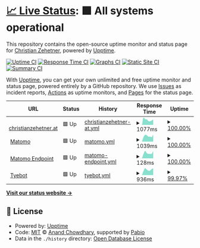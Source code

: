 # [📈 Live Status](https://seehat.github.io/upptime): <!--live status--> **🟩 All systems operational**

This repository contains the open-source uptime monitor and status page for [Christian Zehetner](https://christianzehetner.at), powered by [Upptime](https://github.com/upptime/upptime).

[![Uptime CI](https://github.com/seehat/upptime/workflows/Uptime%20CI/badge.svg)](https://github.com/seehat/upptime/actions?query=workflow%3A%22Uptime+CI%22)
[![Response Time CI](https://github.com/seehat/upptime/workflows/Response%20Time%20CI/badge.svg)](https://github.com/seehat/upptime/actions?query=workflow%3A%22Response+Time+CI%22)
[![Graphs CI](https://github.com/seehat/upptime/workflows/Graphs%20CI/badge.svg)](https://github.com/seehat/upptime/actions?query=workflow%3A%22Graphs+CI%22)
[![Static Site CI](https://github.com/seehat/upptime/workflows/Static%20Site%20CI/badge.svg)](https://github.com/seehat/upptime/actions?query=workflow%3A%22Static+Site+CI%22)
[![Summary CI](https://github.com/seehat/upptime/workflows/Summary%20CI/badge.svg)](https://github.com/seehat/upptime/actions?query=workflow%3A%22Summary+CI%22)

With [Upptime](https://upptime.js.org), you can get your own unlimited and free uptime monitor and status page, powered entirely by a GitHub repository. We use [Issues](https://github.com/seehat/upptime/issues) as incident reports, [Actions](https://github.com/seehat/upptime/actions) as uptime monitors, and [Pages](https://seehat.github.io/upptime) for the status page.

<!--start: status pages-->
<!-- This summary is generated by Upptime (https://github.com/upptime/upptime) -->
<!-- Do not edit this manually, your changes will be overwritten -->
<!-- prettier-ignore -->
| URL | Status | History | Response Time | Uptime |
| --- | ------ | ------- | ------------- | ------ |
| <img alt="" src="https://icons.duckduckgo.com/ip3/christianzehetner.at.ico" height="13"> [christianzehetner.at](https://christianzehetner.at) | 🟩 Up | [christianzehetner-at.yml](https://github.com/seehat/upptime/commits/HEAD/history/christianzehetner-at.yml) | <details><summary><img alt="Response time graph" src="./graphs/christianzehetner-at/response-time-week.png" height="20"> 1077ms</summary><br><a href="https://status.christianzehetner.net/history/christianzehetner-at"><img alt="Response time 1096" src="https://img.shields.io/endpoint?url=https%3A%2F%2Fraw.githubusercontent.com%2Fseehat%2Fupptime%2FHEAD%2Fapi%2Fchristianzehetner-at%2Fresponse-time.json"></a><br><a href="https://status.christianzehetner.net/history/christianzehetner-at"><img alt="24-hour response time 1109" src="https://img.shields.io/endpoint?url=https%3A%2F%2Fraw.githubusercontent.com%2Fseehat%2Fupptime%2FHEAD%2Fapi%2Fchristianzehetner-at%2Fresponse-time-day.json"></a><br><a href="https://status.christianzehetner.net/history/christianzehetner-at"><img alt="7-day response time 1077" src="https://img.shields.io/endpoint?url=https%3A%2F%2Fraw.githubusercontent.com%2Fseehat%2Fupptime%2FHEAD%2Fapi%2Fchristianzehetner-at%2Fresponse-time-week.json"></a><br><a href="https://status.christianzehetner.net/history/christianzehetner-at"><img alt="30-day response time 1096" src="https://img.shields.io/endpoint?url=https%3A%2F%2Fraw.githubusercontent.com%2Fseehat%2Fupptime%2FHEAD%2Fapi%2Fchristianzehetner-at%2Fresponse-time-month.json"></a><br><a href="https://status.christianzehetner.net/history/christianzehetner-at"><img alt="1-year response time 1096" src="https://img.shields.io/endpoint?url=https%3A%2F%2Fraw.githubusercontent.com%2Fseehat%2Fupptime%2FHEAD%2Fapi%2Fchristianzehetner-at%2Fresponse-time-year.json"></a></details> | <details><summary><a href="https://status.christianzehetner.net/history/christianzehetner-at">100.00%</a></summary><a href="https://status.christianzehetner.net/history/christianzehetner-at"><img alt="All-time uptime 100.00%" src="https://img.shields.io/endpoint?url=https%3A%2F%2Fraw.githubusercontent.com%2Fseehat%2Fupptime%2FHEAD%2Fapi%2Fchristianzehetner-at%2Fuptime.json"></a><br><a href="https://status.christianzehetner.net/history/christianzehetner-at"><img alt="24-hour uptime 100.00%" src="https://img.shields.io/endpoint?url=https%3A%2F%2Fraw.githubusercontent.com%2Fseehat%2Fupptime%2FHEAD%2Fapi%2Fchristianzehetner-at%2Fuptime-day.json"></a><br><a href="https://status.christianzehetner.net/history/christianzehetner-at"><img alt="7-day uptime 100.00%" src="https://img.shields.io/endpoint?url=https%3A%2F%2Fraw.githubusercontent.com%2Fseehat%2Fupptime%2FHEAD%2Fapi%2Fchristianzehetner-at%2Fuptime-week.json"></a><br><a href="https://status.christianzehetner.net/history/christianzehetner-at"><img alt="30-day uptime 100.00%" src="https://img.shields.io/endpoint?url=https%3A%2F%2Fraw.githubusercontent.com%2Fseehat%2Fupptime%2FHEAD%2Fapi%2Fchristianzehetner-at%2Fuptime-month.json"></a><br><a href="https://status.christianzehetner.net/history/christianzehetner-at"><img alt="1-year uptime 100.00%" src="https://img.shields.io/endpoint?url=https%3A%2F%2Fraw.githubusercontent.com%2Fseehat%2Fupptime%2FHEAD%2Fapi%2Fchristianzehetner-at%2Fuptime-year.json"></a></details>
| <img alt="" src="https://icons.duckduckgo.com/ip3/a.christianzehetner.net.ico" height="13"> [Matomo](https://a.christianzehetner.net/index.php?module=Login) | 🟩 Up | [matomo.yml](https://github.com/seehat/upptime/commits/HEAD/history/matomo.yml) | <details><summary><img alt="Response time graph" src="./graphs/matomo/response-time-week.png" height="20"> 1039ms</summary><br><a href="https://status.christianzehetner.net/history/matomo"><img alt="Response time 1116" src="https://img.shields.io/endpoint?url=https%3A%2F%2Fraw.githubusercontent.com%2Fseehat%2Fupptime%2FHEAD%2Fapi%2Fmatomo%2Fresponse-time.json"></a><br><a href="https://status.christianzehetner.net/history/matomo"><img alt="24-hour response time 1296" src="https://img.shields.io/endpoint?url=https%3A%2F%2Fraw.githubusercontent.com%2Fseehat%2Fupptime%2FHEAD%2Fapi%2Fmatomo%2Fresponse-time-day.json"></a><br><a href="https://status.christianzehetner.net/history/matomo"><img alt="7-day response time 1039" src="https://img.shields.io/endpoint?url=https%3A%2F%2Fraw.githubusercontent.com%2Fseehat%2Fupptime%2FHEAD%2Fapi%2Fmatomo%2Fresponse-time-week.json"></a><br><a href="https://status.christianzehetner.net/history/matomo"><img alt="30-day response time 1116" src="https://img.shields.io/endpoint?url=https%3A%2F%2Fraw.githubusercontent.com%2Fseehat%2Fupptime%2FHEAD%2Fapi%2Fmatomo%2Fresponse-time-month.json"></a><br><a href="https://status.christianzehetner.net/history/matomo"><img alt="1-year response time 1116" src="https://img.shields.io/endpoint?url=https%3A%2F%2Fraw.githubusercontent.com%2Fseehat%2Fupptime%2FHEAD%2Fapi%2Fmatomo%2Fresponse-time-year.json"></a></details> | <details><summary><a href="https://status.christianzehetner.net/history/matomo">100.00%</a></summary><a href="https://status.christianzehetner.net/history/matomo"><img alt="All-time uptime 100.00%" src="https://img.shields.io/endpoint?url=https%3A%2F%2Fraw.githubusercontent.com%2Fseehat%2Fupptime%2FHEAD%2Fapi%2Fmatomo%2Fuptime.json"></a><br><a href="https://status.christianzehetner.net/history/matomo"><img alt="24-hour uptime 100.00%" src="https://img.shields.io/endpoint?url=https%3A%2F%2Fraw.githubusercontent.com%2Fseehat%2Fupptime%2FHEAD%2Fapi%2Fmatomo%2Fuptime-day.json"></a><br><a href="https://status.christianzehetner.net/history/matomo"><img alt="7-day uptime 100.00%" src="https://img.shields.io/endpoint?url=https%3A%2F%2Fraw.githubusercontent.com%2Fseehat%2Fupptime%2FHEAD%2Fapi%2Fmatomo%2Fuptime-week.json"></a><br><a href="https://status.christianzehetner.net/history/matomo"><img alt="30-day uptime 100.00%" src="https://img.shields.io/endpoint?url=https%3A%2F%2Fraw.githubusercontent.com%2Fseehat%2Fupptime%2FHEAD%2Fapi%2Fmatomo%2Fuptime-month.json"></a><br><a href="https://status.christianzehetner.net/history/matomo"><img alt="1-year uptime 100.00%" src="https://img.shields.io/endpoint?url=https%3A%2F%2Fraw.githubusercontent.com%2Fseehat%2Fupptime%2FHEAD%2Fapi%2Fmatomo%2Fuptime-year.json"></a></details>
| <img alt="" src="https://icons.duckduckgo.com/ip3/a.christianzehetner.net.ico" height="13"> [Matomo Endpoint](https://a.christianzehetner.net/matomo.php) | 🟩 Up | [matomo-endpoint.yml](https://github.com/seehat/upptime/commits/HEAD/history/matomo-endpoint.yml) | <details><summary><img alt="Response time graph" src="./graphs/matomo-endpoint/response-time-week.png" height="20"> 128ms</summary><br><a href="https://status.christianzehetner.net/history/matomo-endpoint"><img alt="Response time 139" src="https://img.shields.io/endpoint?url=https%3A%2F%2Fraw.githubusercontent.com%2Fseehat%2Fupptime%2FHEAD%2Fapi%2Fmatomo-endpoint%2Fresponse-time.json"></a><br><a href="https://status.christianzehetner.net/history/matomo-endpoint"><img alt="24-hour response time 171" src="https://img.shields.io/endpoint?url=https%3A%2F%2Fraw.githubusercontent.com%2Fseehat%2Fupptime%2FHEAD%2Fapi%2Fmatomo-endpoint%2Fresponse-time-day.json"></a><br><a href="https://status.christianzehetner.net/history/matomo-endpoint"><img alt="7-day response time 128" src="https://img.shields.io/endpoint?url=https%3A%2F%2Fraw.githubusercontent.com%2Fseehat%2Fupptime%2FHEAD%2Fapi%2Fmatomo-endpoint%2Fresponse-time-week.json"></a><br><a href="https://status.christianzehetner.net/history/matomo-endpoint"><img alt="30-day response time 139" src="https://img.shields.io/endpoint?url=https%3A%2F%2Fraw.githubusercontent.com%2Fseehat%2Fupptime%2FHEAD%2Fapi%2Fmatomo-endpoint%2Fresponse-time-month.json"></a><br><a href="https://status.christianzehetner.net/history/matomo-endpoint"><img alt="1-year response time 139" src="https://img.shields.io/endpoint?url=https%3A%2F%2Fraw.githubusercontent.com%2Fseehat%2Fupptime%2FHEAD%2Fapi%2Fmatomo-endpoint%2Fresponse-time-year.json"></a></details> | <details><summary><a href="https://status.christianzehetner.net/history/matomo-endpoint">100.00%</a></summary><a href="https://status.christianzehetner.net/history/matomo-endpoint"><img alt="All-time uptime 100.00%" src="https://img.shields.io/endpoint?url=https%3A%2F%2Fraw.githubusercontent.com%2Fseehat%2Fupptime%2FHEAD%2Fapi%2Fmatomo-endpoint%2Fuptime.json"></a><br><a href="https://status.christianzehetner.net/history/matomo-endpoint"><img alt="24-hour uptime 100.00%" src="https://img.shields.io/endpoint?url=https%3A%2F%2Fraw.githubusercontent.com%2Fseehat%2Fupptime%2FHEAD%2Fapi%2Fmatomo-endpoint%2Fuptime-day.json"></a><br><a href="https://status.christianzehetner.net/history/matomo-endpoint"><img alt="7-day uptime 100.00%" src="https://img.shields.io/endpoint?url=https%3A%2F%2Fraw.githubusercontent.com%2Fseehat%2Fupptime%2FHEAD%2Fapi%2Fmatomo-endpoint%2Fuptime-week.json"></a><br><a href="https://status.christianzehetner.net/history/matomo-endpoint"><img alt="30-day uptime 100.00%" src="https://img.shields.io/endpoint?url=https%3A%2F%2Fraw.githubusercontent.com%2Fseehat%2Fupptime%2FHEAD%2Fapi%2Fmatomo-endpoint%2Fuptime-month.json"></a><br><a href="https://status.christianzehetner.net/history/matomo-endpoint"><img alt="1-year uptime 100.00%" src="https://img.shields.io/endpoint?url=https%3A%2F%2Fraw.githubusercontent.com%2Fseehat%2Fupptime%2FHEAD%2Fapi%2Fmatomo-endpoint%2Fuptime-year.json"></a></details>
| <img alt="" src="https://icons.duckduckgo.com/ip3/bot.christianzehetner.net.ico" height="13"> [Tyebot](https://bot.christianzehetner.net/briefing) | 🟩 Up | [tyebot.yml](https://github.com/seehat/upptime/commits/HEAD/history/tyebot.yml) | <details><summary><img alt="Response time graph" src="./graphs/tyebot/response-time-week.png" height="20"> 936ms</summary><br><a href="https://status.christianzehetner.net/history/tyebot"><img alt="Response time 815" src="https://img.shields.io/endpoint?url=https%3A%2F%2Fraw.githubusercontent.com%2Fseehat%2Fupptime%2FHEAD%2Fapi%2Ftyebot%2Fresponse-time.json"></a><br><a href="https://status.christianzehetner.net/history/tyebot"><img alt="24-hour response time 1698" src="https://img.shields.io/endpoint?url=https%3A%2F%2Fraw.githubusercontent.com%2Fseehat%2Fupptime%2FHEAD%2Fapi%2Ftyebot%2Fresponse-time-day.json"></a><br><a href="https://status.christianzehetner.net/history/tyebot"><img alt="7-day response time 936" src="https://img.shields.io/endpoint?url=https%3A%2F%2Fraw.githubusercontent.com%2Fseehat%2Fupptime%2FHEAD%2Fapi%2Ftyebot%2Fresponse-time-week.json"></a><br><a href="https://status.christianzehetner.net/history/tyebot"><img alt="30-day response time 815" src="https://img.shields.io/endpoint?url=https%3A%2F%2Fraw.githubusercontent.com%2Fseehat%2Fupptime%2FHEAD%2Fapi%2Ftyebot%2Fresponse-time-month.json"></a><br><a href="https://status.christianzehetner.net/history/tyebot"><img alt="1-year response time 815" src="https://img.shields.io/endpoint?url=https%3A%2F%2Fraw.githubusercontent.com%2Fseehat%2Fupptime%2FHEAD%2Fapi%2Ftyebot%2Fresponse-time-year.json"></a></details> | <details><summary><a href="https://status.christianzehetner.net/history/tyebot">99.97%</a></summary><a href="https://status.christianzehetner.net/history/tyebot"><img alt="All-time uptime 99.98%" src="https://img.shields.io/endpoint?url=https%3A%2F%2Fraw.githubusercontent.com%2Fseehat%2Fupptime%2FHEAD%2Fapi%2Ftyebot%2Fuptime.json"></a><br><a href="https://status.christianzehetner.net/history/tyebot"><img alt="24-hour uptime 99.78%" src="https://img.shields.io/endpoint?url=https%3A%2F%2Fraw.githubusercontent.com%2Fseehat%2Fupptime%2FHEAD%2Fapi%2Ftyebot%2Fuptime-day.json"></a><br><a href="https://status.christianzehetner.net/history/tyebot"><img alt="7-day uptime 99.97%" src="https://img.shields.io/endpoint?url=https%3A%2F%2Fraw.githubusercontent.com%2Fseehat%2Fupptime%2FHEAD%2Fapi%2Ftyebot%2Fuptime-week.json"></a><br><a href="https://status.christianzehetner.net/history/tyebot"><img alt="30-day uptime 99.98%" src="https://img.shields.io/endpoint?url=https%3A%2F%2Fraw.githubusercontent.com%2Fseehat%2Fupptime%2FHEAD%2Fapi%2Ftyebot%2Fuptime-month.json"></a><br><a href="https://status.christianzehetner.net/history/tyebot"><img alt="1-year uptime 99.98%" src="https://img.shields.io/endpoint?url=https%3A%2F%2Fraw.githubusercontent.com%2Fseehat%2Fupptime%2FHEAD%2Fapi%2Ftyebot%2Fuptime-year.json"></a></details>

<!--end: status pages-->

[**Visit our status website →**](https://seehat.github.io/upptime)

## 📄 License

- Powered by: [Upptime](https://github.com/upptime/upptime)
- Code: [MIT](./LICENSE) © [Anand Chowdhary](https://anandchowdhary.com), supported by [Pabio](https://pabio.com)
- Data in the `./history` directory: [Open Database License](https://opendatacommons.org/licenses/odbl/1-0/)

